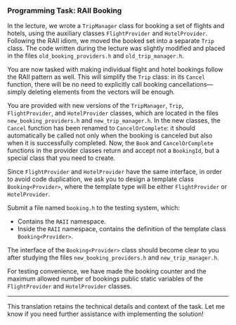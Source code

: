 ### Programming Task: RAII Booking

In the lecture, we wrote a `TripManager` class for booking a set of flights and hotels, using the auxiliary classes `FlightProvider` and `HotelProvider`. Following the RAII idiom, we moved the booked set into a separate `Trip` class. The code written during the lecture was slightly modified and placed in the files `old_booking_providers.h` and `old_trip_manager.h`.

You are now tasked with making individual flight and hotel bookings follow the RAII pattern as well. This will simplify the `Trip` class: in its `Cancel` function, there will be no need to explicitly call booking cancellations—simply deleting elements from the vectors will be enough.

You are provided with new versions of the `TripManager`, `Trip`, `FlightProvider`, and `HotelProvider` classes, which are located in the files `new_booking_providers.h` and `new_trip_manager.h`. In the new classes, the `Cancel` function has been renamed to `CancelOrComplete`: it should automatically be called not only when the booking is canceled but also when it is successfully completed. Now, the `Book` and `CancelOrComplete` functions in the provider classes return and accept not a `BookingId`, but a special class that you need to create.

Since `FlightProvider` and `HotelProvider` have the same interface, in order to avoid code duplication, we ask you to design a template class `Booking<Provider>`, where the template type will be either `FlightProvider` or `HotelProvider`.

Submit a file named `booking.h` to the testing system, which:

- Contains the `RAII` namespace.
- Inside the `RAII` namespace, contains the definition of the template class `Booking<Provider>`.

The interface of the `Booking<Provider>` class should become clear to you after studying the files `new_booking_providers.h` and `new_trip_manager.h`.

For testing convenience, we have made the booking counter and the maximum allowed number of bookings public static variables of the `FlightProvider` and `HotelProvider` classes.

---

This translation retains the technical details and context of the task. Let me know if you need further assistance with implementing the solution!